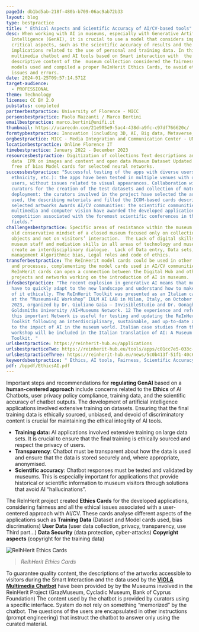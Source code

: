 ```yaml
---
pageId: db1bd5ab-218f-480b-b709-06ac9ab72b33
layout: blog
type: bestpractice
title: " Ethical Aspects and Scientific Accuracy of AI/CV-based tools"
desc: When working with AI in museums, especially with Generative Artificial
  Intelligence (GenAI), it is crucial to use a model that considers important
  critical aspects, such as the scientific accuracy of results and the ethical
  implications related to the use of personal and training data. In this regard,
  multimedia chatbot and AI tools based on Smart interaction with  the
  descriptive content of the  museum collection considered the fairness of the
  models used and compiled a proper ReInHerit Ethics Cards, to avoid ethical
  issues and errors.
date: 2024-01-25T09:57:14.571Z
target-audience:
  - PROFESSIONAL
theme: Technology
license: CC BY 2.0
pubstatus: completed
partnerbestpractice: University of Florence - MICC
personsbestpractice: Paolo Mazzanti / Marco Bertini
emailbestpractice: marco.bertini@unifi.it
thumbnail: https://ucarecdn.com/21e905e9-5ac4-438d-a9fc-c97df766620c/
formtypbestpractice: Innovation (including 3D, AI, Big data, Metaverse, etc)
orgbestpractice: MICC - Media Integration and Communication Center - UNIFI
locationbestpractice: Online Florence IT
timebestpractice: January 2022 - December 2023
resourcesbestpractice: Digitization of collections Text descriptions and open
  data  IPR on images and content and open data Museum Dataset Updated datasets
  free of bias Model cards for selected neural networks.
successbestpractice: "Successful testing of the apps with diverse users (age,
  ethnicity, etc.): the apps have been tested in multiple venues with diverse
  users, without issues related to visual appearances. Collaboration with museum
  curators for the creation of the test datasets and collection of materials for
  deployment: the curators involved in the project have selected the artworks
  used, the describing materials and filled the ICOM-based cards describing the
  selected artworks Awards AI/CV communities: the scientific communities in
  multimedia and computer vision have awarded the developed applications in demo
  competition associated with the foremost scientific conferences in those
  fields."
challengesbestpractice: Specific areas of resistance within the museum due an
  old conservative mindset of a closed museum focused only on collections,
  objects and not on visitors’ interaction.  The Lack of digital skills by
  museum staff and mediation skills in all areas of technology and museums to
  create an interdisciplinary dialogue.  Lack of Data entry, Data sets,
  management Algorithmic bias, Legal roles and code of ethics.
transferbestpractice: The ReInHerit model cards could be used in other projects
  and processes, complementing the model cards used in AI/CV communities. The
  ReInHerit cards can open a connection between the Digital Hub and other CH
  projects and networks working on the introduction of AI in museums.
infosbestpractice: "The recent explosion in generative AI means that museums
  have to quickly adapt to the new landscape and understand how to make the most
  of it ethically. The ReInHerit Toolkit was presented as an Italian case study
  at the “Museums+AI Workshop” IULM AI LAB in Milan, Italy, on October 9th,
  2023, organized by Dr. Giuliano Gaia – InvisibleStudio and Dr. Oonagh Murphy,
  Goldsmiths University /AI+Museums Network. 12 The experience and reference to
  this important Network is useful for testing and updating the ReInHerit
  Toolkit following an interdisciplinary, sustainable, and up-to-date approach
  to the impact of AI in the museum world. Italian case studies from this
  workshop will be included in the Italian translation of AI: A Museum Planning
  Toolkit. "
urlsbestpractice: https://reinherit-hub.eu/applications
urlsbestpracticeTwo: https://reinherit-hub.eu/tools/apps/c01cc7e5-033c-4d07-a56f-4612f9f210b3
urlsbestpracticeThree: https://reinherit-hub.eu/news/5c0b413f-51f1-40c6-9524-9dc0dc87be3b"
keywordsbestpractice: " Ethics, AI tools, Fairness, Scientific Accuracy "
pdf: /bppdf/EthicsAI.pdf
---
```

Important steps and recommendations for **regulating GenAI** based on a **human-centered approach** include concerns related to the **Ethics** of AI Chatbots, user privacy policy compliance, training data, and the scientific accuracy of chatbot outputs. The development of artificial intelligence applications involved extensive training on datasets. Ensuring that the final training data is ethically sourced, unbiased, and devoid of discriminatory content is crucial for maintaining the ethical integrity of AI tools. 

* **Training data:** AI applications involved extensive training on large data sets. It is crucial to ensure that the final training is ethically sourced and respect the privacy of users.
* **Transparency**: Chatbot must be transparent about how the data is used and ensure that the data is stored securely and, where appropriate, anonymised.
* **Scientific accuracy**: Chatbot responses must be tested and validated by museums. This is especially important for applications that provide historical or scientific information to museum visitors through solutions that avoid AI “hallucinations”.

The ReInHerit project created **Ethics Cards** for the developed applications, considering fairness and all the ethical issues associated with a user-centered approach with AI/CV. These cards analyse different aspects of the applications such as **Training Data** (Dataset and Model cards used, bias discrimations) **User Data** (user data collection, privacy, transparency, use Third part…) **Data Security** (data protection, cyber-attacks) **Copyright aspects** (copyright for the training data)

![ReIhHerit Ethics Cards](https://ucarecdn.com/c00e1c96-8dd5-4651-80d7-7d3ff25b9aaf/ "ReIhHerit Ethics Cards")

> *ReIhHerit Ethics Cards*

To guarantee quality content, the descriptions of the artworks accessible to visitors during the Smart Interaction and the data used by the [**VIOLA Multimedia** **Chatbot**](https://reinherit-hub.eu/tools/apps/c01cc7e5-033c-4d07-a56f-4612f9f210b3) have been provided by by the Museums involved in the ReinHerit Project (GrazMuseum, Cycladic Museum, Bank of Cyprus Foundation) The content used by the chatbot is provided by curators using a specific interface. System do not rely on something “memorized” by the chatbot. The questions of the users are encapsulated in other instructions (prompt engineering) that instruct the chatbot to answer only using the curated material.